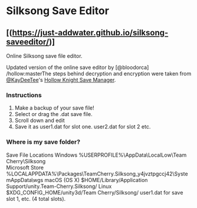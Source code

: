 # Silksong Save Editor
## [(https://just-addwater.github.io/silksong-saveeditor/)]
Online Silksong save file editor. 

Updated version of the online save editor by [@bloodorca] /hollow:masterThe steps behind decryption and encryption were taken from [@KayDeeTee](https://github.com/KayDeeTee)'s [Hollow Knight Save Manager](https://github.com/KayDeeTee/Hollow-Knight-SaveManager). 


### Instructions 
1. Make a backup of your save file! 
1. Select or drag the .dat save file.
2. Scroll down and edit
3. Save it as user1.dat for slot one. user2.dat for slot 2 etc. 


### Where is my save folder?
Save File Locations
Windows	%USERPROFILE%\AppData\LocalLow\Team Cherry\Silksong\
Microsoft Store	%LOCALAPPDATA%\Packages\TeamCherry.Silksong_y4jvztpgccj42\SystemAppData\wgs
macOS (OS X)	$HOME/Library/Application Support/unity.Team-Cherry.Silksong/
Linux	$XDG_CONFIG_HOME/unity3d/Team Cherry/Silksong/
user1.dat for save slot 1, etc. (4 total slots).
